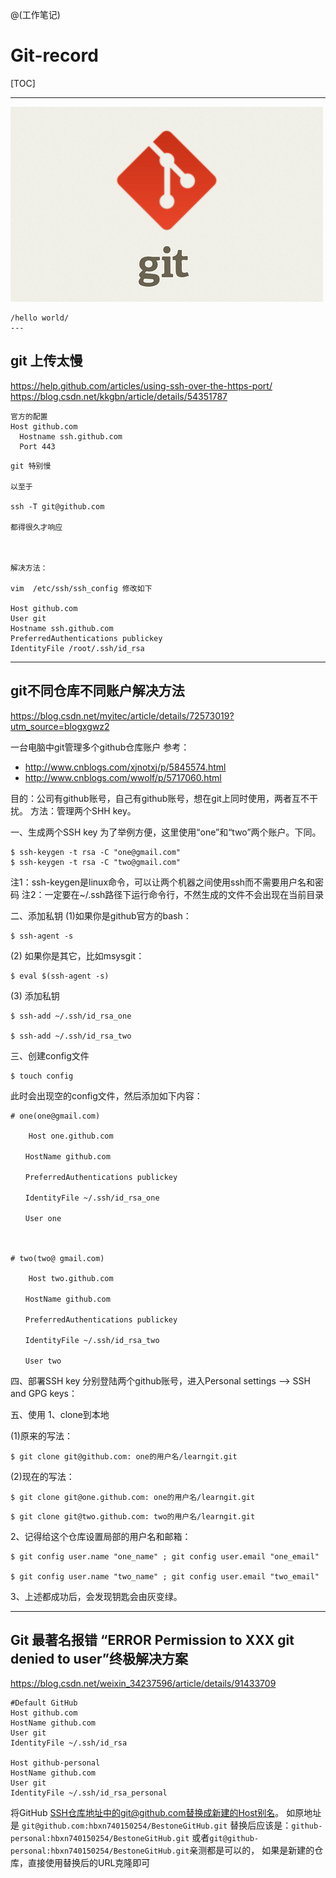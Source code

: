 @(工作笔记)

# Git-record

[TOC]

---

![Alt text](./1549217949871.png)

```
/hello world/
---
```

## git 上传太慢
https://help.github.com/articles/using-ssh-over-the-https-port/
https://blog.csdn.net/kkgbn/article/details/54351787

```
官方的配置
Host github.com
  Hostname ssh.github.com
  Port 443
```

```
git 特别慢

以至于

ssh -T git@github.com

都得很久才响应



解决方法：

vim  /etc/ssh/ssh_config 修改如下

Host github.com
User git
Hostname ssh.github.com
PreferredAuthentications publickey
IdentityFile /root/.ssh/id_rsa

```

---

## git不同仓库不同账户解决方法

https://blog.csdn.net/myitec/article/details/72573019?utm_source=blogxgwz2

一台电脑中git管理多个github仓库账户
参考：
* http://www.cnblogs.com/xjnotxj/p/5845574.html
* http://www.cnblogs.com/wwolf/p/5717060.html

目的：公司有github账号，自己有github账号，想在git上同时使用，两者互不干扰。
方法：管理两个SHH key。

一、生成两个SSH key
为了举例方便，这里使用“one”和“two”两个账户。下同。

```
$ ssh-keygen -t rsa -C "one@gmail.com"
$ ssh-keygen -t rsa -C "two@gmail.com"
```

注1：ssh-keygen是linux命令，可以让两个机器之间使用ssh而不需要用户名和密码
注2：一定要在~/.ssh路径下运行命令行，不然生成的文件不会出现在当前目录

二、添加私钥
(1)如果你是github官方的bash：

```
$ ssh-agent -s
```

(2) 如果你是其它，比如msysgit：

```
$ eval $(ssh-agent -s)
```

(3) 添加私钥

```
$ ssh-add ~/.ssh/id_rsa_one

$ ssh-add ~/.ssh/id_rsa_two
```

三、创建config文件

```
$ touch config
```


此时会出现空的config文件，然后添加如下内容：

```
# one(one@gmail.com)

    Host one.github.com

　　HostName github.com

　　PreferredAuthentications publickey

　　IdentityFile ~/.ssh/id_rsa_one

　　User one



# two(two@ gmail.com)

    Host two.github.com

　　HostName github.com

　　PreferredAuthentications publickey

　　IdentityFile ~/.ssh/id_rsa_two

　　User two

```


四、部署SSH key
分别登陆两个github账号，进入Personal settings –> SSH and GPG keys：

五、使用
1、clone到本地

(1)原来的写法：

```
$ git clone git@github.com: one的用户名/learngit.git
```

(2)现在的写法：

```
$ git clone git@one.github.com: one的用户名/learngit.git
```

```
$ git clone git@two.github.com: two的用户名/learngit.git
```

2、记得给这个仓库设置局部的用户名和邮箱：

```
$ git config user.name "one_name" ; git config user.email "one_email"

$ git config user.name "two_name" ; git config user.email "two_email"
```

3、上述都成功后，会发现钥匙会由灰变绿。



---

## Git 最著名报错 “ERROR Permission to XXX git denied to user”终极解决方案

https://blog.csdn.net/weixin_34237596/article/details/91433709



```plain
#Default GitHub
Host github.com
HostName github.com
User git
IdentityFile ~/.ssh/id_rsa
 
Host github-personal
HostName github.com
User git
IdentityFile ~/.ssh/id_rsa_personal
```

将GitHub SSH仓库地址中的git@github.com替换成新建的Host别名。 如原地址是 `git@github.com:hbxn740150254/BestoneGitHub.git` 替换后应该是：`github-personal:hbxn740150254/BestoneGitHub.git` 或者`git@github-personal:hbxn740150254/BestoneGitHub.git`亲测都是可以的， 如果是新建的仓库，直接使用替换后的URL克隆即可

